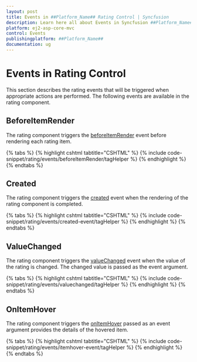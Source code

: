 ```yaml
---
layout: post
title: Events in ##Platform_Name## Rating Control | Syncfusion
description: Learn here all about Events in Syncfusion ##Platform_Name## Rating control of Syncfusion Essential JS 2 and more.
platform: ej2-asp-core-mvc
control: Events
publishingplatform: ##Platform_Name##
documentation: ug
---
```


# Events in Rating Control

This section describes the rating events that will be triggered when appropriate actions are performed. The following events are available in the rating component.

## BeforeItemRender

The rating component triggers the [beforeItemRender](https://help.syncfusion.com/cr/aspnetcore-js2/Syncfusion.EJ2.Inputs.Rating.html#Syncfusion_EJ2_Inputs_Rating_BeforeItemRender) event before rendering each rating item.

{% tabs %}
{% highlight cshtml tabtitle="CSHTML" %}
{% include code-snippet/rating/events/beforeItemRender/tagHelper %}
{% endhighlight %}
{% endtabs %}

## Created

The rating component triggers the [created](https://help.syncfusion.com/cr/aspnetcore-js2/Syncfusion.EJ2.Inputs.Rating.html#Syncfusion_EJ2_Inputs_Rating_Created) event when the rendering of the rating component is completed.

{% tabs %}
{% highlight cshtml tabtitle="CSHTML" %}
{% include code-snippet/rating/events/created-event/tagHelper %}
{% endhighlight %}
{% endtabs %}

## ValueChanged

The rating component triggers the [valueChanged](https://help.syncfusion.com/cr/aspnetcore-js2/Syncfusion.EJ2.Inputs.Rating.html#Syncfusion_EJ2_Inputs_Rating_ValueChanged) event when the value of the rating is changed. The changed value is passed as the event argument.

{% tabs %}
{% highlight cshtml tabtitle="CSHTML" %}
{% include code-snippet/rating/events/valuechanged/tagHelper %}
{% endhighlight %}
{% endtabs %}

## OnItemHover

The rating component triggers the [onItemHover](https://help.syncfusion.com/cr/aspnetcore-js2/Syncfusion.EJ2.Inputs.Rating.html#Syncfusion_EJ2_Inputs_Rating_OnItemHover) passed as an event argument provides the details of the hovered item.

{% tabs %}
{% highlight cshtml tabtitle="CSHTML" %}
{% include code-snippet/rating/events/itemhover-event/tagHelper %}
{% endhighlight %}
{% endtabs %}